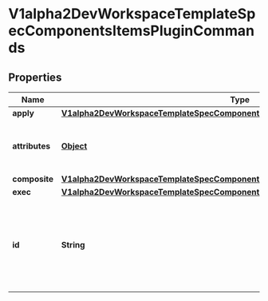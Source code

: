 

# V1alpha2DevWorkspaceTemplateSpecComponentsItemsPluginCommands

## Properties

Name | Type | Description | Notes
------------ | ------------- | ------------- | -------------
**apply** | [**V1alpha2DevWorkspaceTemplateSpecComponentsItemsPluginCommandsItemsApply**](V1alpha2DevWorkspaceTemplateSpecComponentsItemsPluginCommandsItemsApply.md) |  |  [optional]
**attributes** | [**Object**](.md) | Map of implementation-dependant free-form YAML attributes. |  [optional]
**composite** | [**V1alpha2DevWorkspaceTemplateSpecComponentsItemsPluginCommandsItemsComposite**](V1alpha2DevWorkspaceTemplateSpecComponentsItemsPluginCommandsItemsComposite.md) |  |  [optional]
**exec** | [**V1alpha2DevWorkspaceTemplateSpecComponentsItemsPluginCommandsItemsExec**](V1alpha2DevWorkspaceTemplateSpecComponentsItemsPluginCommandsItemsExec.md) |  |  [optional]
**id** | **String** | Mandatory identifier that allows referencing this command in composite commands, from a parent, or in events. | 



